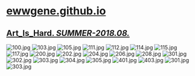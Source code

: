 
# [ewwgene.github.io](https://ewwgene.github.io/)
## [Art_Is_Hard. _SUMMER-2018.08._](https://ewwgene.github.io/Art_Is_Hard)
<a id="100"></a> ![100.jpg](https://ewwgene.github.io/Art_Is_Hard/100.jpg)
<a id="103"></a> ![103.jpg](https://ewwgene.github.io/Art_Is_Hard/103.jpg)
<a id="105"></a> ![105.jpg](https://ewwgene.github.io/Art_Is_Hard/105.jpg)
<a id="111"></a> ![111.jpg](https://ewwgene.github.io/Art_Is_Hard/111.jpg)
<a id="112"></a> ![112.jpg](https://ewwgene.github.io/Art_Is_Hard/112.jpg)
<a id="114"></a> ![114.jpg](https://ewwgene.github.io/Art_Is_Hard/114.jpg)
<a id="115"></a> ![115.jpg](https://ewwgene.github.io/Art_Is_Hard/115.jpg)
<a id="117"></a> ![117.jpg](https://ewwgene.github.io/Art_Is_Hard/117.jpg)
<a id="200m"></a> ![200.jpg](https://ewwgene.github.io/Art_Is_Hard/Making/200.jpg)
<a id="202m"></a> ![202.jpg](https://ewwgene.github.io/Art_Is_Hard/Making/202.jpg)
<a id="204m"></a> ![204.jpg](https://ewwgene.github.io/Art_Is_Hard/Making/204.jpg)
<a id="206m"></a> ![206.jpg](https://ewwgene.github.io/Art_Is_Hard/Making/206.jpg)
<a id="208m"></a> ![208.jpg](https://ewwgene.github.io/Art_Is_Hard/Making/208.jpg)
<a id="301m"></a> ![301.jpg](https://ewwgene.github.io/Art_Is_Hard/Making/301.jpg)
<a id="302m"></a> ![302.jpg](https://ewwgene.github.io/Art_Is_Hard/Making/302.jpg)
<a id="303m"></a> ![303.jpg](https://ewwgene.github.io/Art_Is_Hard/Making/303.jpg)
<a id="304m"></a> ![304.jpg](https://ewwgene.github.io/Art_Is_Hard/Making/304.jpg)
<a id="305m"></a> ![305.jpg](https://ewwgene.github.io/Art_Is_Hard/Making/305.jpg)
<a id="401m"></a> ![401.jpg](https://ewwgene.github.io/Art_Is_Hard/Making/401.jpg)
<a id="403m"></a> ![403.jpg](https://ewwgene.github.io/Art_Is_Hard/Making/403.jpg)
<a id="301"></a> ![301.jpg](https://ewwgene.github.io/Art_Is_Hard/301.jpg)
<a id="303"></a> ![303.jpg](https://ewwgene.github.io/Art_Is_Hard/303.jpg)

